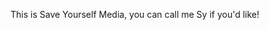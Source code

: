 This is Save Yourself Media, you can call me Sy if you'd like!

<!---
0SYmedia/0SYmedia is a ✨ special ✨ repository because its `README.md` (this file) appears on your GitHub profile.
You can click the Preview link to take a look at your changes.
--->
